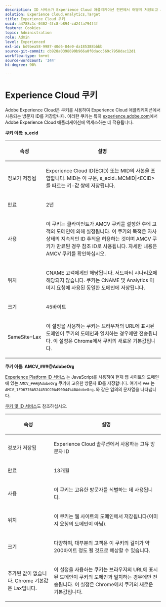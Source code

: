 ```yaml
---
description: ID 서비스가 Experience Cloud 애플리케이션 전반에서 어떻게 저장되고 사용되는지 알아봅니다.
solution: Experience Cloud,Analytics,Target
title: Experience Cloud 쿠키
uuid: a4788c1c-0402-4fc8-b894-cd24fa794f4f
feature: Cookies
topic: Administration
role: Admin
level: Experienced
exl-id: bd9bea58-9987-40d6-84e0-da185388bbbb
source-git-commit: cb928a0398699b966a0f0dacc569c7958dac12d1
workflow-type: tm+mt
source-wordcount: '344'
ht-degree: 90%

---
```


# Experience Cloud 쿠키

Adobe Experience Cloud은 쿠키를 사용하여 Experience Cloud 애플리케이션에서 사용되는 방문자 ID를 저장합니다. 이러한 쿠키는 특히 [experience.adobe.com](https://experience.adobe.com)에서 Adobe Experience Cloud 애플리케이션에 액세스하는 데 적용됩니다.

**쿠키 이름: s_ecid**

<table id="table_FF4C70D3D4CC425BA65162D5A9504F7D"> 
 <thead> 
  <tr> 
   <th colname="col1" class="entry"> <p>속성 </p> </th> 
   <th colname="col2" class="entry"> <p>설명 </p> </th> 
  </tr> 
 </thead>
 <tbody> 
  <tr> 
   <td colname="col1"> <p>정보가 저장됨 </p> </td> 
   <td colname="col2"> <p> Experience Cloud ID(ECID) 또는 MID의 사본을 포함합니다. MID는 이 구문, s_ecid=MCMID|&lt;ECID&gt;를 따르는 키-값 쌍에 저장됩니다. </p> </td> 
  </tr> 
  <tr> 
   <td colname="col1"> <p> 만료 </p> </td> 
   <td colname="col2"> <p>2년 </p> </td> 
  </tr> 
  <tr> 
   <td colname="col1"> <p> 사용 </p> </td> 
   <td colname="col2"> <p>이 쿠키는 클라이언트가 AMCV 쿠키를 설정한 후에 고객의 도메인에 의해 설정됩니다. 이 쿠키의 목적은 자사 상태의 지속적인 ID 추적을 허용하는 것이며 AMCV 쿠키가 만료된 경우 참조 ID로 사용됩니다. 자세한 내용은 AMCV 쿠키를 확인하십시오. </p> </td> 
  </tr> 
  <tr> 
   <td colname="col1"> <p> 위치 </p> </td> 
   <td colname="col2"> <p>CNAME 고객에게만 해당됩니다. 서드파티 시나리오에 해당되지 않습니다. 쿠키는 CNAME 및 Analytics 이미지 요청에 사용된 동일한 도메인에 저장됩니다. </p> </td> 
  </tr> 
  <tr> 
   <td colname="col1"> <p> 크기 </p> </td> 
   <td colname="col2"> <p>45바이트 </p> </td> 
  </tr> 
  <tr> 
   <td colname="col1"> <p> SameSite=Lax </p> </td> 
   <td colname="col2"> <p>이 설정을 사용하는 쿠키는 브라우저의 URL에 표시된 도메인이 쿠키의 도메인과 일치하는 경우에만 전송됩니다. 이 설정은 Chrome에서 쿠키의 새로운 기본값입니다.</p> </td> 
  </tr> 
 </tbody> 
</table>

**쿠키 이름: AMCV_###@AdobeOrg**

[Experience Platform ID 서비스](https://experienceleague.adobe.com/docs/id-service/using/home.html) 는 JavaScript를 사용하여 현재 웹 사이트의 도메인에 있는 `AMCV_###@AdobeOrg` 쿠키에 고유한 방문자 ID를 저장합니다. 여기서 `###` 는 `AMCV_1FD6776A524453CC0A490D44%40AdobeOrg.`와 같은 임의의 문자열을 나타냅니다.

[쿠키 및 ID 서비스](https://experienceleague.adobe.com/docs/id-service/using/intro/cookies.html)도 참조하십시오.

<table id="table_1883C0836C1E4AF5A262FBF5000C1B11"> 
 <thead> 
  <tr> 
   <th colname="col1" class="entry"> <p>속성 </p> </th> 
   <th colname="col2" class="entry"> <p>설명 </p> </th> 
  </tr> 
 </thead>
 <tbody> 
  <tr> 
   <td colname="col1"> <p>정보가 저장됨 </p> </td> 
   <td colname="col2"> <p> Experience Cloud 솔루션에서 사용하는 고유 방문자 ID </p> </td> 
  </tr> 
  <tr> 
   <td colname="col1"> <p> 만료 </p> </td> 
   <td colname="col2"> <p> 13개월 </p> </td> 
  </tr> 
  <tr> 
   <td colname="col1"> <p> 사용 </p> </td> 
   <td colname="col2"> <p> 이 쿠키는 고유한 방문자를 식별하는 데 사용됩니다. </p> </td> 
  </tr> 
  <tr> 
   <td colname="col1"> <p> 위치 </p> </td> 
   <td colname="col2"> <p> 이 쿠키는 웹 사이트의 도메인에서 저장됩니다(이미지 요청의 도메인이 아님). </p> </td> 
  </tr> 
  <tr> 
   <td colname="col1"> <p> 크기 </p> </td> 
   <td colname="col2"> <p> 다양하며, 대부분의 고객은 이 쿠키의 길이가 약 200바이트 정도 될 것으로 예상할 수 있습니다. </p> </td> 
  </tr> 
  <tr> 
   <td colname="col1"> <p>추가된 값이 없습니다. Chrome 기본값은 Lax입니다. </p> </td> 
   <td colname="col2"> <p> 이 설정을 사용하는 쿠키는 브라우저의 URL에 표시된 도메인이 쿠키의 도메인과 일치하는 경우에만 전송됩니다. 이 설정은 Chrome에서 쿠키의 새로운 기본값입니다. </p> </td> 
  </tr> 
 </tbody> 
</table>
